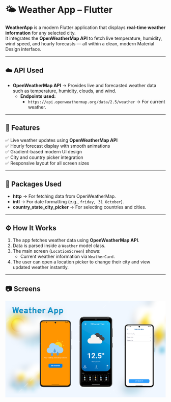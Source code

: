 # 🌤 Weather App – Flutter

**WeatherApp** is a modern Flutter application that displays **real-time weather information** for any selected city.  
It integrates the **OpenWeatherMap API** to fetch live temperature, humidity, wind speed, and hourly forecasts — all within a clean, modern Material Design interface.

---

## ☁️ API Used
- **OpenWeatherMap API** → Provides live and forecasted weather data such as temperature, humidity, clouds, and wind.  
  - **Endpoints used:**
    - `https://api.openweathermap.org/data/2.5/weather` → For current weather.  
---

## 🚀 Features
✅ Live weather updates using **OpenWeatherMap API**  
✅ Hourly forecast display with smooth animations  
✅ Gradient-based modern UI design  
✅ City and country picker integration  
✅ Responsive layout for all screen sizes  

---

## 🧩 Packages Used
- **http** → For fetching data from OpenWeatherMap.  
- **intl** → For date formatting (e.g., `friday, 31 October`).  
- **country_state_city_picker** → For selecting countries and cities.  

---

## ⚙️ How It Works
1. The app fetches weather data using **OpenWeatherMap API**.  
2. Data is parsed inside a `Weather` model class.  
3. The main screen (`LocationScreen`) shows:  
   - Current weather information via `WeatherCard`.  
4. The user can open a location picker to change their city and view updated weather instantly.  

---
## 📷 Screens
![WeatherAppScreen](assets/screens.png)


